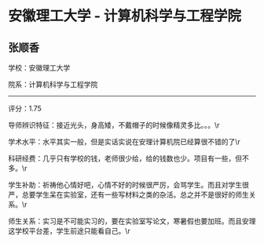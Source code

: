 # 安徽理工大学 - 计算机科学与工程学院

## 张顺香

学校：安徽理工大学

院系：计算机科学与工程学院

* * *

评分：1.75

导师辨识特征：接近光头，身高矮，不戴帽子的时候像精灵多比。。。\r

学术水平：水平其实一般，但是实话实说在安理计算机院已经算很不错的了\r

科研经费：几乎只有学校的钱，老师很少给，给的钱数也少。项目有一些，但不多。\r

学生补助：祈祷他心情好吧，心情不好的时候很严厉，会骂学生。而且对学生很严，总要学生呆在实验室，还有一些写材料之类的杂活。总之并不是很好的师生关系。\r

师生关系：实习是不可能实习的，要在实验室写论文，寒暑假也要加班。而且安理这学校平台差，学生前途只能看自己。\r